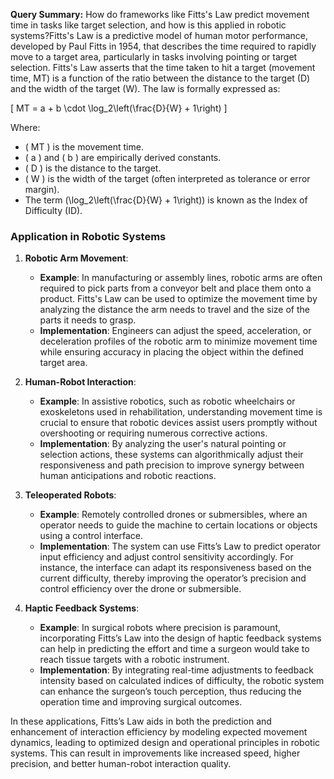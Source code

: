 **Query Summary:**
How do frameworks like Fitts's Law predict movement time in tasks like target selection, and how is this applied in robotic systems?Fitts's Law is a predictive model of human motor performance, developed by Paul Fitts in 1954, that describes the time required to rapidly move to a target area, particularly in tasks involving pointing or target selection. Fitts's Law asserts that the time taken to hit a target (movement time, MT) is a function of the ratio between the distance to the target (D) and the width of the target (W). The law is formally expressed as:

\[ MT = a + b \cdot \log_2\left(\frac{D}{W} + 1\right) \]

Where:
- \( MT \) is the movement time.
- \( a \) and \( b \) are empirically derived constants.
- \( D \) is the distance to the target.
- \( W \) is the width of the target (often interpreted as tolerance or error margin).
- The term \(\log_2\left(\frac{D}{W} + 1\right)\) is known as the Index of Difficulty (ID).

### Application in Robotic Systems

1. **Robotic Arm Movement**:
   - **Example**: In manufacturing or assembly lines, robotic arms are often required to pick parts from a conveyor belt and place them onto a product. Fitts's Law can be used to optimize the movement time by analyzing the distance the arm needs to travel and the size of the parts it needs to grasp.
   - **Implementation**: Engineers can adjust the speed, acceleration, or deceleration profiles of the robotic arm to minimize movement time while ensuring accuracy in placing the object within the defined target area.

2. **Human-Robot Interaction**:
   - **Example**: In assistive robotics, such as robotic wheelchairs or exoskeletons used in rehabilitation, understanding movement time is crucial to ensure that robotic devices assist users promptly without overshooting or requiring numerous corrective actions.
   - **Implementation**: By analyzing the user's natural pointing or selection actions, these systems can algorithmically adjust their responsiveness and path precision to improve synergy between human anticipations and robotic reactions.

3. **Teleoperated Robots**:
   - **Example**: Remotely controlled drones or submersibles, where an operator needs to guide the machine to certain locations or objects using a control interface.
   - **Implementation**: The system can use Fitts’s Law to predict operator input efficiency and adjust control sensitivity accordingly. For instance, the interface can adapt its responsiveness based on the current difficulty, thereby improving the operator’s precision and control efficiency over the drone or submersible.

4. **Haptic Feedback Systems**:
   - **Example**: In surgical robots where precision is paramount, incorporating Fitts’s Law into the design of haptic feedback systems can help in predicting the effort and time a surgeon would take to reach tissue targets with a robotic instrument.
   - **Implementation**: By integrating real-time adjustments to feedback intensity based on calculated indices of difficulty, the robotic system can enhance the surgeon’s touch perception, thus reducing the operation time and improving surgical outcomes.

In these applications, Fitts’s Law aids in both the prediction and enhancement of interaction efficiency by modeling expected movement dynamics, leading to optimized design and operational principles in robotic systems. This can result in improvements like increased speed, higher precision, and better human-robot interaction quality.